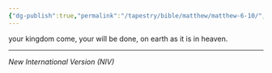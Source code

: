 ```yaml
---
{"dg-publish":true,"permalink":"/tapestry/bible/matthew/matthew-6-10/","title":"Matthew 6:10","tags":["bible-verse","bible-verse"],"dgHomeLink":true,"dgShowLocalGraph":true,"dgEnableSearch":true}
---
```



your kingdom come, your will be done, on earth as it is in heaven.



---
*New International Version (NIV)*